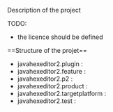 
Description of the project

TODO:
 - the licence should be defined

==Structure of the projet==

* javahexeditor2.plugin :
* javahexeditor2.feature :
* javahexeditor2.p2 :
* javahexeditor2.product :
* javahexeditor2.targetplatform :
* javahexeditor2.test :